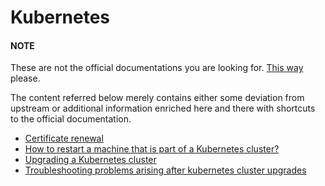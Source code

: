 # Kubernetes

#### NOTE
These are not the official documentations you are looking for.
[This way](https://kubernetes.io/docs/tasks/administer-cluster/) please.

The content referred below merely contains either some deviation from upstream or
additional information enriched here and there with shortcuts to the official documentation.

* [Certificate renewal](certificate-renewal/index.md)
* [How to restart a machine that is part of a Kubernetes cluster?](restart-machines/index.md)
* [Upgrading a Kubernetes cluster](upgrade-cluster/index.md)
* [Troubleshooting problems arising after kubernetes cluster upgrades](upgrade-cluster/index.md#troubleshooting-problems-arising-after-kubernetes-cluster-upgrades)
